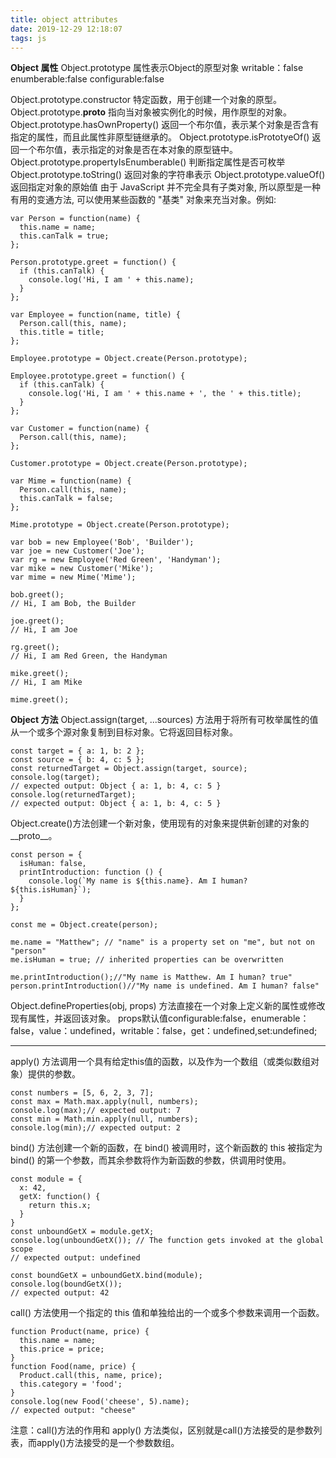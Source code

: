```yaml
---
title: object attributes
date: 2019-12-29 12:18:07
tags: js
---
```

**Object 属性**
Object.prototype 属性表示Object的原型对象
writable：false    enumberable:false  configurable:false

Object.prototype.constructor 特定函数，用于创建一个对象的原型。
Object.prototype.__proto__ 指向当对象被实例化的时候，用作原型的对象。
Object.prototype.hasOwnProperty() 返回一个布尔值，表示某个对象是否含有指定的属性，而且此属性非原型链继承的。
Object.prototype.isPrototyeOf() 返回一个布尔值，表示指定的对象是否在本对象的原型链中。
Object.prototype.propertyIsEnumberable() 判断指定属性是否可枚举
Object.prototype.toString() 返回对象的字符串表示
Object.prototype.valueOf() 返回指定对象的原始值
由于 JavaScript 并不完全具有子类对象, 所以原型是一种有用的变通方法, 可以使用某些函数的 "基类" 对象来充当对象。例如:
```
var Person = function(name) {
  this.name = name;
  this.canTalk = true;
};

Person.prototype.greet = function() {
  if (this.canTalk) {
    console.log('Hi, I am ' + this.name);
  }
};

var Employee = function(name, title) {
  Person.call(this, name);
  this.title = title;
};

Employee.prototype = Object.create(Person.prototype);

Employee.prototype.greet = function() {
  if (this.canTalk) {
    console.log('Hi, I am ' + this.name + ', the ' + this.title);
  }
};

var Customer = function(name) {
  Person.call(this, name);
};

Customer.prototype = Object.create(Person.prototype);

var Mime = function(name) {
  Person.call(this, name);
  this.canTalk = false;
};

Mime.prototype = Object.create(Person.prototype);

var bob = new Employee('Bob', 'Builder');
var joe = new Customer('Joe');
var rg = new Employee('Red Green', 'Handyman');
var mike = new Customer('Mike');
var mime = new Mime('Mime');

bob.greet();
// Hi, I am Bob, the Builder

joe.greet();
// Hi, I am Joe

rg.greet();
// Hi, I am Red Green, the Handyman

mike.greet();
// Hi, I am Mike

mime.greet();
```

**Object 方法**
Object.assign(target, ...sources) 方法用于将所有可枚举属性的值从一个或多个源对象复制到目标对象。它将返回目标对象。
```
const target = { a: 1, b: 2 };
const source = { b: 4, c: 5 };
const returnedTarget = Object.assign(target, source);
console.log(target);
// expected output: Object { a: 1, b: 4, c: 5 }
console.log(returnedTarget);
// expected output: Object { a: 1, b: 4, c: 5 }
```
Object.create()方法创建一个新对象，使用现有的对象来提供新创建的对象的__proto__。
```
const person = {
  isHuman: false,
  printIntroduction: function () {
    console.log(`My name is ${this.name}. Am I human? ${this.isHuman}`);
  }
};

const me = Object.create(person);

me.name = "Matthew"; // "name" is a property set on "me", but not on "person"
me.isHuman = true; // inherited properties can be overwritten

me.printIntroduction();//"My name is Matthew. Am I human? true"
person.printIntroduction()//"My name is undefined. Am I human? false"
```
Object.defineProperties(obj, props) 方法直接在一个对象上定义新的属性或修改现有属性，并返回该对象。
props默认值configurable:false，enumerable：false，value：undefined，writable：false，get：undefined,set:undefined;

--------------
apply() 方法调用一个具有给定this值的函数，以及作为一个数组（或类似数组对象）提供的参数。
```
const numbers = [5, 6, 2, 3, 7];
const max = Math.max.apply(null, numbers);
console.log(max);// expected output: 7
const min = Math.min.apply(null, numbers);
console.log(min);// expected output: 2
```
bind() 方法创建一个新的函数，在 bind() 被调用时，这个新函数的 this 被指定为 bind() 的第一个参数，而其余参数将作为新函数的参数，供调用时使用。
```
const module = {
  x: 42,
  getX: function() {
    return this.x;
  }
}
const unboundGetX = module.getX;
console.log(unboundGetX()); // The function gets invoked at the global scope
// expected output: undefined

const boundGetX = unboundGetX.bind(module);
console.log(boundGetX());
// expected output: 42
```
call() 方法使用一个指定的 this 值和单独给出的一个或多个参数来调用一个函数。
```
function Product(name, price) {
  this.name = name;
  this.price = price;
}
function Food(name, price) {
  Product.call(this, name, price);
  this.category = 'food';
}
console.log(new Food('cheese', 5).name);
// expected output: "cheese"
```
注意：call()方法的作用和 apply() 方法类似，区别就是call()方法接受的是参数列表，而apply()方法接受的是一个参数数组。
